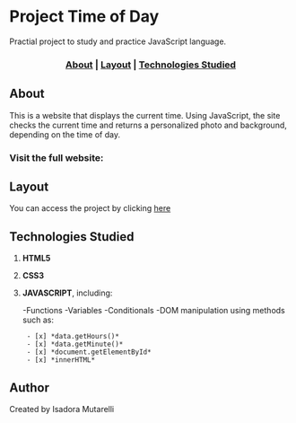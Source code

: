 # Project Time of Day

Practial project to study and practice JavaScript  language.

### <p align="center">[About](#About) | [Layout](#layout) | [Technologies Studied ](#technologies-studied)

## About
This is a website that displays the current time. Using JavaScript, the site checks the current time and returns a personalized photo and background, depending on the time of day.

### Visit the full website:<a href="https://hours-of-day.netlify.app/" target="_blank"></a>

## Layout
You can access the project by clicking <a href="https://hours-of-day.netlify.app/" target="_blank">here</a>

## Technologies Studied
1. **HTML5**
2. **CSS3**
3. **JAVASCRIPT**, including:

    -Functions
    -Variables
    -Conditionals
    -DOM manipulation using methods such as:

        - [x] *data.getHours()*
        - [x] *data.getMinute()*
        - [x] *document.getElementById*
        - [x] *innerHTML*


## Author
Created by Isadora Mutarelli
